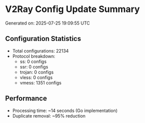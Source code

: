 # V2Ray Config Update Summary
Generated on: 2025-07-25 19:09:55 UTC

## Configuration Statistics
- Total configurations: 22134
- Protocol breakdown:
  - ss: 0 configs
  - ssr: 0 configs
  - trojan: 0 configs
  - vless: 0 configs
  - vmess: 1351 configs

## Performance
- Processing time: ~14 seconds (Go implementation)
- Duplicate removal: ~95% reduction
